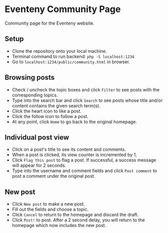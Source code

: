 # Eventeny Community Page

Community page for the Eventeny website.

## Setup
* Clone the repository onto your local machine.
* Terminal command to run backend: `php -S localhost:1234`
* Go to `localhost:1234/public/community.html` in browser.

## Browsing posts
* Check / uncheck the topic boxes and click `Filter` to see posts with
the corresponding topics.
* Type into the search bar and click `Search` to see posts whose title and/or
content contains the given search term(s).
* Click the heart icon to like a post.
* Click the follow icon to follow a post.
* At any point, click `Home` to go back to the original homepage.

## Individual post view
* Click on a post's title to see its content and comments.
* When a post is clicked, its view counter is incremented by 1.
* Click `Flag this post` to flag a post. If successful, a success message will
appear for 2 seconds.
* Type into the username and comment fields and click `Post comment` to post
a comment under the original post.

## New post
* Click `New post` to make a new post.
* Fill out the fields and choose a topic.
* Click `Cancel` to return to the homepage and discard the draft.
* Click `Post!` to post. After a 2 second delay, you will return to the homepage
which now includes the new post.
